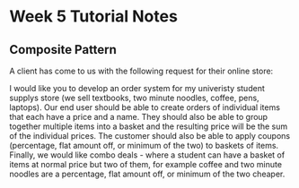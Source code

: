 # Week 5 Tutorial Notes

## Composite Pattern

A client has come to us with the following request for their online store:

I would like you to develop an order system for my univeristy student supplys store (we sell textbooks, two minute noodles, coffee, pens, laptops). Our end user should be able to create orders of individual items that each have a price and a name. They should also be able to group together multiple items into a basket and the resulting price will be the sum of the individual prices. The customer should also be able to apply coupons (percentage, flat amount off, or minimum of the two) to baskets of items. Finally, we would like combo deals - where a student can have a basket of items at normal price but two of them, for example coffee and two minute noodles are a percentage, flat amount off, or minimum of the two cheaper.